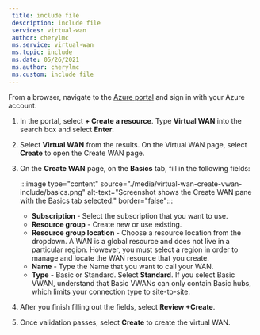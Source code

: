 ```yaml
---
 title: include file
 description: include file
 services: virtual-wan
 author: cherylmc
 ms.service: virtual-wan
 ms.topic: include
 ms.date: 05/26/2021
 ms.author: cherylmc
 ms.custom: include file
---
```


From a browser, navigate to the [Azure portal](https://portal.azure.com) and sign in with your Azure account.

1. In the portal, select **+ Create a resource**. Type **Virtual WAN** into the search box and select **Enter**.
1. Select **Virtual WAN** from the results. On the Virtual WAN page, select **Create** to open the Create WAN page.
1. On the **Create WAN** page, on the **Basics** tab, fill in the following fields:

   :::image type="content" source="./media/virtual-wan-create-vwan-include/basics.png" alt-text="Screenshot shows the Create WAN pane with the Basics tab selected." border="false":::

   * **Subscription** - Select the subscription that you want to use.
   * **Resource group** - Create new or use existing.
   * **Resource group location** - Choose a resource location from the dropdown. A WAN is a global resource and does not live in a particular region. However, you must select a region in order to manage and locate the WAN resource that you create.
   * **Name** - Type the Name that you want to call your WAN.
   * **Type** - Basic or Standard. Select **Standard**. If you select Basic VWAN, understand that Basic VWANs can only contain Basic hubs, which limits your connection type to site-to-site.
1. After you finish filling out the fields, select **Review +Create**.
1. Once validation passes, select **Create** to create the virtual WAN.
